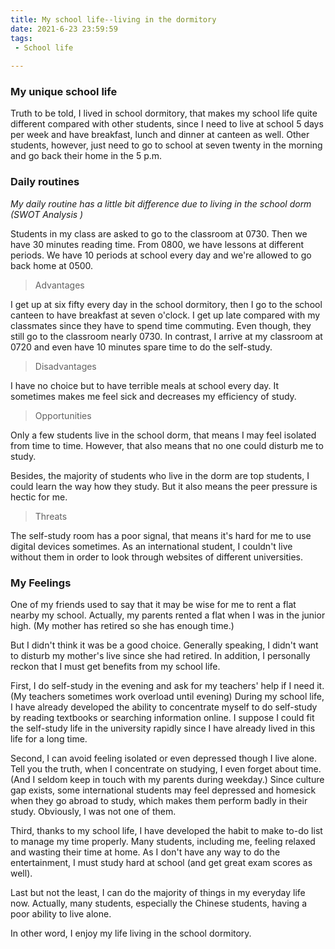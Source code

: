 ```yaml
---
title: My school life--living in the dormitory
date: 2021-6-23 23:59:59
tags:
 - School life
 
---
```


### My unique school life

Truth to be told, I lived in school dormitory, that makes my school life quite different compared with other students, since I need to live at school 5 days per week and have breakfast, lunch and dinner at canteen as well. Other students, however, just need to go to school at seven twenty in the morning and go back their home in the 5 p.m.

### Daily routines

*My daily routine has a little bit difference due to living in the school dorm (SWOT Analysis )*

 Students in my class are asked to go to the classroom at 0730. Then we have 30 minutes reading time. From 0800, we have lessons at different periods. We have 10 periods at school every day and we're allowed to go back home at 0500.


> Advantages

I get up at six fifty every day in the school dormitory, then I go to the school canteen to have breakfast at seven o'clock. I get up late compared with my classmates since they have to spend time commuting. Even though, they still go to the classroom nearly 0730. In contrast, I arrive at my classroom at 0720 and even have 10 minutes spare time to do the self-study.

> Disadvantages

I have no choice but to have terrible meals at school every day. It sometimes makes me feel sick and decreases my efficiency of study.

> Opportunities

Only a few students live in the school dorm, that means I may feel isolated from time to time. However, that also means that no one could disturb me to study.

Besides, the majority of students who live in the dorm are top students, I could learn the way how they study. But it also means the peer pressure is hectic for me.

> Threats

The self-study room has a poor signal, that means it's hard for me to use digital devices sometimes. As an international student, I couldn't live without them in order to look through websites of different universities.

### My Feelings

One of my friends used to say that it may be wise for me to rent a flat nearby my school. Actually, my parents rented a flat when I was in the junior high. (My mother has retired so she has enough time.)

But I didn't think it was be a good choice. Generally speaking, I didn't want to disturb my mother's live since she had retired. In addition, I personally reckon that I must get benefits from my school life. 

First, I do self-study in the evening and ask for my teachers' help if I need it. (My teachers sometimes work overload until evening) During my school life, I have already developed the ability to concentrate myself to do self-study by reading textbooks or searching information online. I suppose I could fit the self-study life in the university rapidly since I have already lived in this life for a long time.

Second, I can avoid feeling isolated or even depressed though I live alone. Tell you the truth, when I concentrate on studying, I even forget about time. (And I seldom keep in touch with my parents during weekday.)  Since culture gap exists, some international students may feel depressed and homesick when they go abroad to study, which makes them perform badly in their study. Obviously, I was not one of them.


Third, thanks to my school life, I have developed the habit to make to-do list to manage my time properly. Many students, including me, feeling relaxed and wasting their time at home. 
As I don't have any way to do the entertainment, I must study hard at school (and get great exam scores as well).

Last but not the least, I can do the majority of things in my everyday life now. Actually, many students, especially the Chinese students, having a poor ability to live alone.

In other word, I enjoy my life living in the school dormitory.

